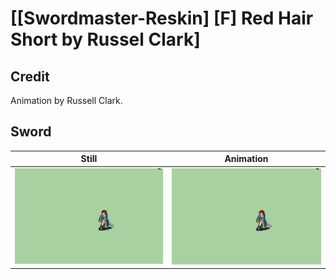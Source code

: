 # [\[Swordmaster-Reskin\] \[F\] Red Hair Short by Russel Clark]

## Credit

Animation by Russell Clark.
	
## Sword

| Still | Animation |
| :---: | :-------: |
| ![Sword still](./Sword_000.png) | ![Sword animation](./Sword.gif) |
